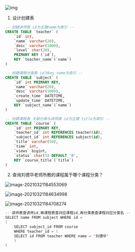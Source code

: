 ![img](https://s0.lgstatic.com/i/image/M00/8B/19/CgqCHl_bLLCAewB5AAFlG8mVZUw217.png)

1) 设计创建表

```sql
-- 创建讲师表 id为主键name为索引 --
CREATE TABLE `teacher` (
	`id` int,
	`name` varchar(20),
	`desc` varchar(1000),
	`level` char(20),
	PRIMARY KEY (`id`),
	KEY `teacher_name`(`name`)
)
```
```sql
-- 创建课程分类表 id为key name为索引 --
CREATE TABLE `subject` (
	`id` int PRIMARY KEY,
    `name` varchar(20),
    `desc` varchar(1000),
    `create_time` DATETIME,
    `update_time` DATETIME,
    KEY `subject_name`(`name`)
)
```
```sql
-- 创建课程表 关联分类与讲师表 id为主键 title为索引 --
CREATE TABLE `course` (
	`id` int PRIMARY KEY,
    `teacher_id` int REFERENCES teacher(id),
    `subject_id` int REFERENCES subject(id),
    `title` varchar(50),
    `time` int,
    `views` bigint,
    `status` char(5) DEFAULT '0',
    KEY `course_title`(`title`)
)
```



2) 查询刘德华老师所教的课程属于哪个课程分类？

![image-20210321184553069](C:\Users\Administrator\AppData\Roaming\Typora\typora-user-images\image-20210321184553069.png)

![image-20210321184634998](C:\Users\Administrator\AppData\Roaming\Typora\typora-user-images\image-20210321184634998.png)

![image-20210321184708274](C:\Users\Administrator\AppData\Roaming\Typora\typora-user-images\image-20210321184708274.png)

```java
-- 讲师表查讲师id,再课程表查对应课程id,再分类表查课程对应分类名 --
SELECT name FROM subject WHERE id = 
(
    SELECT subject_id FROM course 
    WHERE teacher_id = (
    SELECT id FROM teacher WHERE name = '刘德华'
    )
)
```
